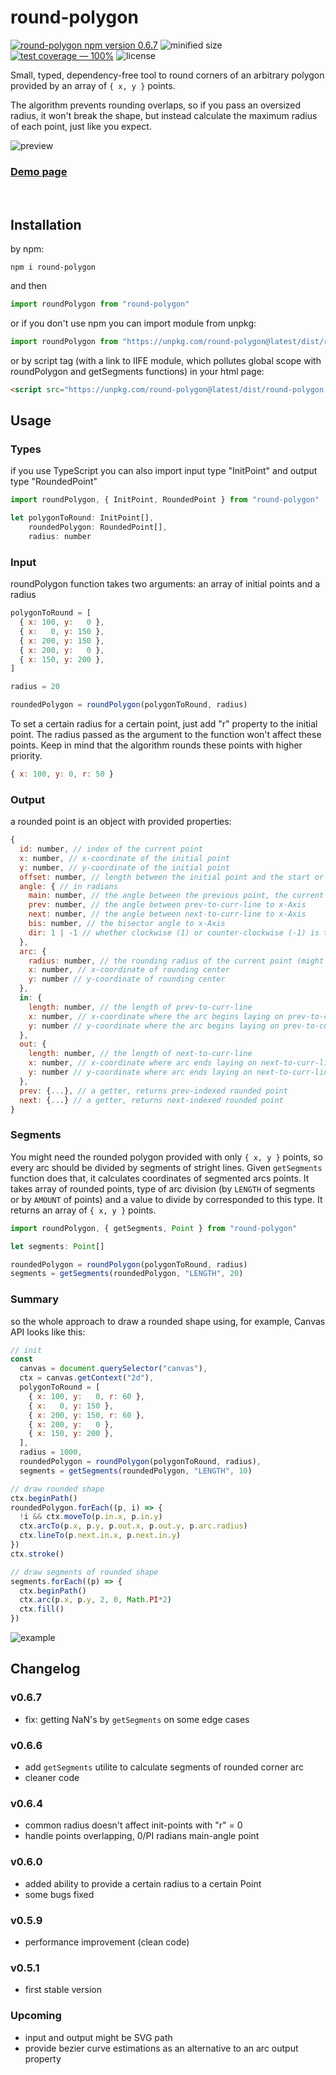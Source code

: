 
# round-polygon

[![round-polygon npm version 0.6.7](https://img.shields.io/badge/npm-v0.6.7-blue)](https://www.npmjs.com/package/round-polygon)
![minified size](https://img.shields.io/bundlephobia/min/round-polygon)
[![test coverage — 100%](https://img.shields.io/badge/tests-100%25-success)](https://github.com/foretoo/round-polygon/tree/main/src/tests)
![license](https://img.shields.io/github/license/foretoo/round-polygon)

Small, typed, dependency-free tool to round corners of an arbitrary polygon provided by an array of `{ x, y }` points.

The algorithm prevents rounding overlaps, so if you pass an oversized radius, it won't break the shape, but instead calculate the maximum radius of each point, just like you expect.

![preview](./public/readme-preview.png)

###  [Demo page](https://foretoo.github.io/round-polygon)
<br/>

## Installation

by npm:
```
npm i round-polygon
```
and then
```javascript
import roundPolygon from "round-polygon"
```
or if you don't use npm you can import module from unpkg:
```javascript
import roundPolygon from "https://unpkg.com/round-polygon@latest/dist/round-polygon.es.js"
```
or by script tag (with a link to IIFE module, which pollutes global scope with roundPolygon and getSegments functions) in your html page:
```html
<script src="https://unpkg.com/round-polygon@latest/dist/round-polygon.iife.js"></script> 
```

## Usage

### Types
if you use TypeScript you can also import input type "InitPoint" and output type "RoundedPoint"

```javascript
import roundPolygon, { InitPoint, RoundedPoint } from "round-polygon"

let polygonToRound: InitPoint[],
    roundedPolygon: RoundedPoint[],
    radius: number
```

### Input
roundPolygon function takes two arguments: an array of initial points and a radius

```javascript
polygonToRound = [
  { x: 100, y:   0 },
  { x:   0, y: 150 },
  { x: 200, y: 150 },
  { x: 200, y:   0 },
  { x: 150, y: 200 },
]

radius = 20

roundedPolygon = roundPolygon(polygonToRound, radius)
```
To set a certain radius for a certain point, just add "r" property to the initial point. The radius passed as the argument to the function won't affect these points. Keep in mind that the algorithm rounds these points with higher priority.
```javascript
{ x: 100, y: 0, r: 50 }
```
### Output
a rounded point is an object with provided properties:

```javascript
{
  id: number, // index of the current point
  x: number, // x-coordinate of the initial point
  y: number, // y-coordinate of the initial point
  offset: number, // length between the initial point and the start or the end of a rounding arc
  angle: { // in radians
    main: number, // the angle between the previous point, the current one, and the next one
    prev: number, // the angle between prev-to-curr-line to x-Axis
    next: number, // the angle between next-to-curr-line to x-Axis
    bis: number, // the bisector angle to x-Axis
    dir: 1 | -1 // whether clockwise (1) or counter-clockwise (-1) is the main angle direction (from the "prev" to the "next" angle)
  },
  arc: {
    radius: number, // the rounding radius of the current point (might be less then provided as an argument (caused by rounding overlapping))
    x: number, // x-coordinate of rounding center
    y: number // y-coordinate of rounding center
  },
  in: {
    length: number, // the length of prev-to-curr-line
    x: number, // x-coordinate where the arc begins laying on prev-to-curr-line
    y: number // y-coordinate where the arc begins laying on prev-to-curr-line
  },
  out: {
    length: number, // the length of next-to-curr-line
    x: number, // x-coordinate where arc ends laying on next-to-curr-line
    y: number // y-coordinate where arc ends laying on next-to-curr-line
  },
  prev: {...}, // a getter, returns prev-indexed rounded point
  next: {...} // a getter, returns next-indexed rounded point
}
```
### Segments

You might need the rounded polygon provided with only `{ x, y }` points, so every arc should be divided by segments of stright lines. Given `getSegments` function does that, it calculates coordinates of segmented arcs points. It takes array of rounded points, type of arc division (by `LENGTH` of segments or by `AMOUNT` of points) and a value to divide by corresponded to this type. It returns an array of `{ x, y }` points.

```typescript
import roundPolygon, { getSegments, Point } from "round-polygon"

let segments: Point[]

roundedPolygon = roundPolygon(polygonToRound, radius)
segments = getSegments(roundedPolygon, "LENGTH", 20)
```
### Summary
so the whole approach to draw a rounded shape using, for example, Canvas API looks like this:

```javascript
// init
const
  canvas = document.querySelector("canvas"),
  ctx = canvas.getContext("2d"),
  polygonToRound = [
    { x: 100, y:   0, r: 60 },
    { x:   0, y: 150 },
    { x: 200, y: 150, r: 60 },
    { x: 200, y:   0 },
    { x: 150, y: 200 },
  ],
  radius = 1000,
  roundedPolygon = roundPolygon(polygonToRound, radius),
  segments = getSegments(roundedPolygon, "LENGTH", 10)

// draw rounded shape
ctx.beginPath()
roundedPolygon.forEach((p, i) => {
  !i && ctx.moveTo(p.in.x, p.in.y)
  ctx.arcTo(p.x, p.y, p.out.x, p.out.y, p.arc.radius)
  ctx.lineTo(p.next.in.x, p.next.in.y)
})
ctx.stroke()

// draw segments of rounded shape
segments.forEach((p) => {
  ctx.beginPath()
  ctx.arc(p.x, p.y, 2, 0, Math.PI*2)
  ctx.fill()
})
```
![example](./public/readme-example.png)

## Changelog

### v0.6.7
- fix: getting NaN's by `getSegments` on some edge cases

### v0.6.6
- add `getSegments` utilite to calculate segments of rounded corner arc
- cleaner code

### v0.6.4
- common radius doesn't affect init-points with "r" = 0
- handle points overlapping, 0/PI radians main-angle point

### v0.6.0
- added ability to provide a certain radius to a certain Point
- some bugs fixed
### v0.5.9
- performance improvement (clean code)
### v0.5.1
- first stable version

### Upcoming
- input and output might be SVG path
- provide bezier curve estimations as an alternative to an arc output property
